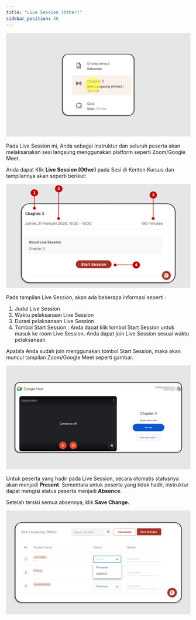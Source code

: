 ```yaml
---
title: "Live Session (Other)"
sidebar_position: 46
---
```


![](/img/ls-other-skills_indo-1.png)

Pada Live Session ini, Anda sebagai Instruktur dan seluruh peserta akan melaksanakan sesi langsung menggunakan platform seperti Zoom/Google Meet.

Anda dapat Klik **Live Session (Other)** pada Sesi di Konten Kursus dan tampilannya akan seperti berikut:

![](/img/ls-other-skills_indo-2.png)

Pada tampilan Live Session, akan ada beberapa informasi seperti :

1. Judul Live Session
2. Waktu pelaksanaan Live Session
3. Durasi pelaksanaan Live Session
4. Tombol Start Session : Anda dapat klik tombol Start Session untuk masuk ke room Live Session. Anda dapat join Live Session sesuai waktu pelaksanaan.

Apabila Anda sudah join menggunakan tombol Start Session, maka akan muncul tampilan Zoom/Google Meet seperti gambar.

![](/img/ls-other-skills_3.png)

Untuk peserta yang hadir pada Live Session, secara otomatis statusnya akan menjadi **Present**. Sementara untuk peserta yang tidak hadir, instruktur dapat mengisi status peserta menjadi **Absence**.

Setelah tersisi semua absennya, klik **Save Change.**

![](/img/ls-other-skills_indo-4.png)
